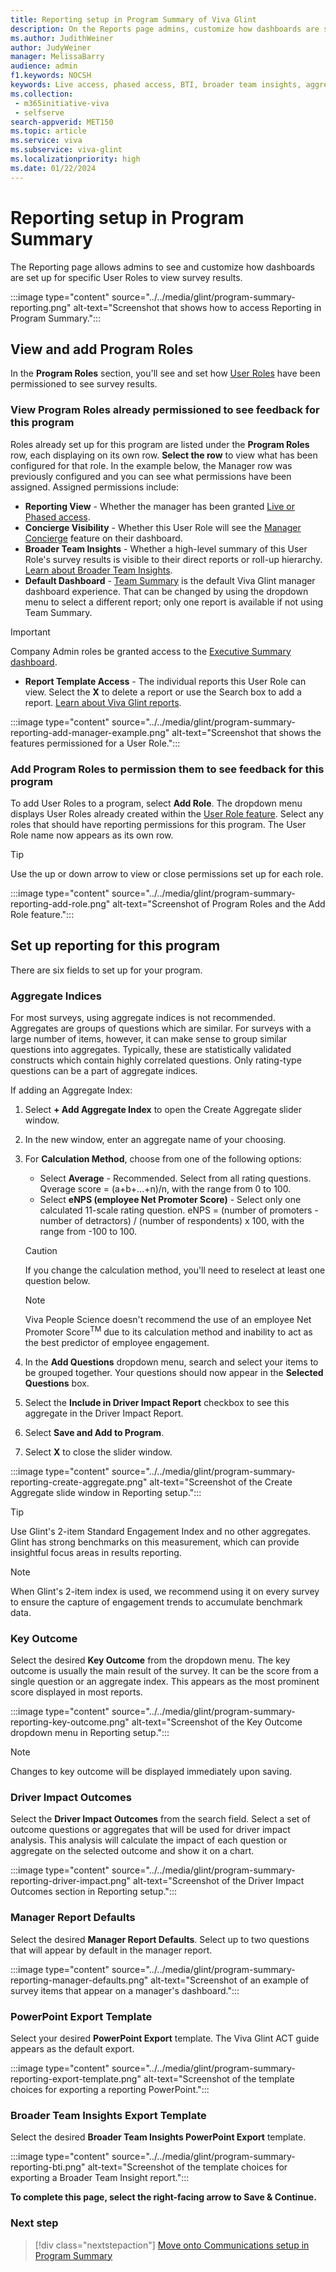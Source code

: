 ```yaml
---
title: Reporting setup in Program Summary of Viva Glint
description: On the Reports page admins, customize how dashboards are set up and how specific roles view them. 
ms.author: JudithWeiner
author: JudyWeiner
manager: MelissaBarry
audience: admin
f1.keywords: NOCSH
keywords: Live access, phased access, BTI, broader team insights, aggregate indices, aggregate index 
ms.collection: 
 - m365initiative-viva
 - selfserve
search-appverid: MET150
ms.topic: article
ms.service: viva
ms.subservice: viva-glint
ms.localizationpriority: high
ms.date: 01/22/2024
---
```


# Reporting setup in Program Summary

The Reporting page allows admins to see and customize how dashboards are set up for specific User Roles to view survey results.

:::image type="content" source="../../media/glint/program-summary-reporting.png" alt-text="Screenshot that shows how to access Reporting in Program Summary.":::

## View and add Program Roles

In the **Program Roles** section, you'll see and set how [User Roles](https://go.microsoft.com/fwlink/?linkid=2230740) have been permissioned to see survey results. 

### View Program Roles already permissioned to see feedback for this program

Roles already set up for this program are listed under the **Program Roles** row, each displaying on its own row.
**Select the row** to view what has been configured for that role. In the example below, the Manager row was previously configured and you can see what permissions have been assigned. Assigned permissions include:

 - **Reporting View** - Whether the manager has been granted [Live or Phased access](https://go.microsoft.com/fwlink/?linkid=2230747).
 - **Concierge Visibility** - Whether this User Role will see the [Manager Concierge]( https://go.microsoft.com/fwlink/?linkid=2231115) feature on their dashboard.
 - **Broader Team Insights** - Whether a high-level summary of this User Role's survey results is visible to their direct reports or roll-up hierarchy. [Learn about Broader Team Insights](https://go.microsoft.com/fwlink/?linkid=2231012).
 - **Default Dashboard** - [Team Summary]( https://go.microsoft.com/fwlink/?linkid=2231116) is the default Viva Glint manager dashboard experience. That can be changed by using the dropdown menu to select a different report; only one report is available if not using Team Summary.
   
 > [!IMPORTANT]
 > Company Admin roles be granted access to the [Executive Summary dashboard](https://go.microsoft.com/fwlink/?linkid=2231010).
   
 - **Report Template Access** - The individual reports this User Role can view. Select the **X** to delete a report or use the Search box to add a report. [Learn about Viva Glint reports](https://go.microsoft.com/fwlink/?linkid=2231109).

:::image type="content" source="../../media/glint/program-summary-reporting-add-manager-example.png" alt-text="Screenshot that shows the features permissioned for a User Role.":::

### Add Program Roles to permission them to see feedback for this program

To add User Roles to a program, select **Add Role**. The dropdown menu displays User Roles already created within the [User Role feature](https://go.microsoft.com/fwlink/?linkid=2230740). Select any roles that should have reporting permissions for this program. The User Role name now appears as its own row.

>[!TIP]
>Use the up or down arrow to view or close permissions set up for each role.

:::image type="content" source="../../media/glint/program-summary-reporting-add-role.png" alt-text="Screenshot of Program Roles and the Add Role feature.":::

## Set up reporting for this program
There are six fields to set up for your program.

### Aggregate Indices

For most surveys, using aggregate indices is not recommended. Aggregates are groups of questions which are similar. For surveys with a large number of items, however, it can make sense to group similar questions into aggregates. Typically, these are statistically validated constructs which contain highly correlated questions. Only rating-type questions can be a part of aggregate indices.

If adding an Aggregate Index:

1. Select **+ Add Aggregate Index** to open the Create Aggregate slider window.
2. In the new window, enter an aggregate name of your choosing. 
3. For **Calculation Method**, choose from one of the following options:
   - Select **Average** - Recommended. Select from all rating questions. Qverage score = (a+b+...+n)/n, with the range from 0 to 100.  
   - Select **eNPS (employee Net Promoter Score)** - Select only one calculated 11-scale rating question. eNPS = (number of promoters - number of detractors) / (number of respondents) x 100, with the range from -100 to 100.
   >[!CAUTION]
   >If you change the calculation method, you'll need to reselect at least one question below.

   > [!NOTE]
   > Viva People Science doesn't recommend the use of an employee Net Promoter Score<sup>TM</sup> due to its calculation method and inability to act as the best predictor of employee engagement.
   
5. In the **Add Questions** dropdown menu, search and select your items to be grouped together. Your questions should now appear in the **Selected Questions** box. 
6. Select the **Include in Driver Impact Report** checkbox to see this aggregate in the Driver Impact Report.
7. Select **Save and Add to Program**.
8. Select **X** to close the slider window.

:::image type="content" source="../../media/glint/program-summary-reporting-create-aggregate.png" alt-text="Screenshot of the Create Aggregate slide window in Reporting setup.":::

>[!TIP]
> Use Glint's 2-item Standard Engagement Index and no other aggregates. Glint has strong benchmarks on this measurement, which can provide insightful focus areas in results reporting.

>[!NOTE]
> When Glint's 2-item index is used, we recommend using it on every survey to ensure the capture of engagement trends to accumulate benchmark data.

### Key Outcome

Select the desired **Key Outcome** from the dropdown menu. The key outcome is usually the main result of the survey. It can be the score from a single question or an aggregate index. This appears as the most prominent score displayed in most reports.

:::image type="content" source="../../media/glint/program-summary-reporting-key-outcome.png" alt-text="Screenshot of the Key Outcome dropdown menu in Reporting setup.":::

> [!NOTE]
> Changes to key outcome will be displayed immediately upon saving.

### Driver Impact Outcomes

Select the **Driver Impact Outcomes** from the search field. Select a set of outcome questions or aggregates that will be used for driver impact analysis. This analysis will calculate the impact of each question or aggregate on the selected outcome and show it on a chart.

:::image type="content" source="../../media/glint/program-summary-reporting-driver-impact.png" alt-text="Screenshot of the Driver Impact Outcomes section in Reporting setup.":::

### Manager Report Defaults

Select the desired **Manager Report Defaults**. Select up to two questions that will appear by default in the manager report.

:::image type="content" source="../../media/glint/program-summary-reporting-manager-defaults.png" alt-text="Screenshot of an example of survey items that appear on a  manager's dashboard.":::

### PowerPoint Export Template

Select your desired **PowerPoint Export** template. The Viva Glint ACT guide appears as the default export.

:::image type="content" source="../../media/glint/program-summary-reporting-export-template.png" alt-text="Screenshot of the template choices for exporting a reporting PowerPoint.":::

### Broader Team Insights Export Template 

Select the desired **Broader Team Insights PowerPoint Export** template.

:::image type="content" source="../../media/glint/program-summary-reporting-bti.png" alt-text="Screenshot of the template choices for exporting a Broader Team Insight report.":::

**To complete this page, select the right-facing arrow to **Save & Continue**.**

### Next step

> [!div class="nextstepaction"]
> [Move onto Communications setup in Program Summary](https://go.microsoft.com/fwlink/?linkid=2231342)


